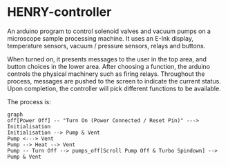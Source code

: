 # HENRY-controller

An arduino program to control solenoid valves and vacuum pumps on a microscope sample processing machine. It uses an E-Ink display, temperature sensors, vacuum / pressure sensors, relays and buttons.

When turned on, it presents messages to the user in the top area, and button choices in the lower area. After choosing a function, the arduino controls the physical machinery such as firing relays. Throughout the process, messages are pushed to the screen to indicate the current status. Upon completion, the controller will pick different functions to be available.

The process is:
```mermaid
graph
off[Power Off] -- "Turn On (Power Connected / Reset Pin)" ---> Initialisation
Initialisation --> Pump & Vent
Pump <---> Vent
Pump --> Heat --> Vent
Pump -- Turn Off --> pumps_off[Scroll Pump Off & Turbo Spindown] --> Pump & Vent
```